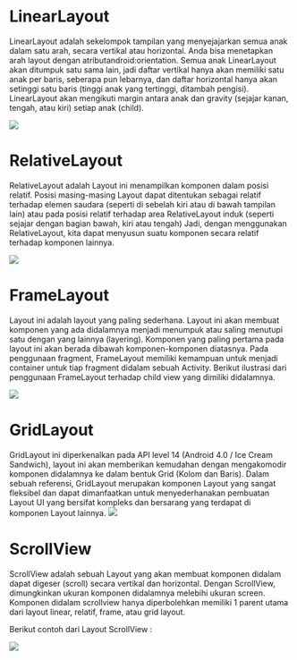 
# LinearLayout

LinearLayout adalah sekelompok tampilan yang menyejajarkan semua anak dalam satu arah, secara vertikal atau horizontal. Anda bisa menetapkan arah layout dengan atributandroid:orientation.
Semua anak LinearLayout akan ditumpuk satu sama lain, jadi daftar vertikal hanya akan memiliki satu anak per baris, seberapa pun lebarnya, dan daftar horizontal hanya akan setinggi satu baris (tinggi anak yang tertinggi, ditambah pengisi). LinearLayout akan mengikuti margin antara anak dan gravity (sejajar kanan, tengah, atau kiri) setiap anak (child).

![](https://miro.medium.com/max/325/1*maf0Or2c119yNn-cxHS0eA.png)

# RelativeLayout

RelativeLayout adalah Layout ini menampilkan komponen dalam posisi relatif. Posisi masing-masing Layout dapat ditentukan sebagai relatif terhadap elemen saudara (seperti di sebelah kiri atau di bawah tampilan lain) atau pada posisi relatif terhadap area RelativeLayout induk (seperti sejajar dengan bagian bawah, kiri atau tengah)
Jadi, dengan menggunakan RelativeLayout, kita dapat menyusun suatu komponen secara relatif terhadap komponen lainnya.

![](https://miro.medium.com/max/117/1*4T3J1jr2PvIMYbEW-1Gdpg.png)

# FrameLayout

Layout ini adalah layout yang paling sederhana. Layout ini akan membuat komponen yang ada didalamnya menjadi menumpuk atau saling menutupi satu dengan yang lainnya (layering). Komponen yang paling pertama pada layout ini akan berada dibawah komponen-komponen diatasnya. Pada penggunaan fragment, FrameLayout memiliki kemampuan untuk menjadi container untuk tiap fragment didalam sebuah Activity. Berikut ilustrasi dari penggunaan FrameLayout terhadap child view yang dimiliki didalamnya.

![](https://miro.medium.com/max/398/1*E2gII-415FrMEXf0VVk4Nw.png)

# GridLayout

GridLayout ini diperkenalkan pada API level 14 (Android 4.0 / Ice Cream Sandwich), layout ini akan memberikan kemudahan dengan mengakomodir komponen didalamnya ke dalam bentuk Grid (Kolom dan Baris). Dalam sebuah referensi, GridLayout merupakan komponen Layout yang sangat fleksibel dan dapat dimanfaatkan untuk menyederhanakan pembuatan Layout UI yang bersifat kompleks dan bersarang yang terdapat di komponen Layout lainnya.
![](https://miro.medium.com/max/400/1*DfzmlzH8HBcEDxmEEAdleA.png)


# ScrollView

ScrollView adalah sebuah Layout yang akan membuat komponen didalam dapat digeser (scroll) secara vertikal dan horizontal. Dengan ScrollView, dimungkinkan ukuran komponen didalamnya melebihi ukuran screen. Komponen didalam scrollview hanya diperbolehkan memiliki 1 parent utama dari layout linear, relatif, frame, atau grid layout.

Berikut contoh dari Layout ScrollView :

![](https://miro.medium.com/max/622/1*_xjPFx7dZ87Wx-O5si2bUg.png)
